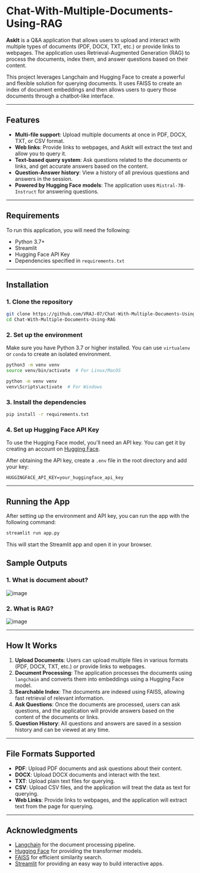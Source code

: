 # Chat-With-Multiple-Documents-Using-RAG

**AskIt** is a Q&A application that allows users to upload and interact with multiple types of documents (PDF, DOCX, TXT, etc.) or provide links to webpages. The application uses Retrieval-Augmented Generation (RAG) to process the documents, index them, and answer questions based on their content.

This project leverages Langchain and Hugging Face to create a powerful and flexible solution for querying documents. It uses FAISS to create an index of document embeddings and then allows users to query those documents through a chatbot-like interface.

---

## Features

- **Multi-file support**: Upload multiple documents at once in PDF, DOCX, TXT, or CSV format.
- **Web links**: Provide links to webpages, and AskIt will extract the text and allow you to query it.
- **Text-based query system**: Ask questions related to the documents or links, and get accurate answers based on the content.
- **Question-Answer history**: View a history of all previous questions and answers in the session.
- **Powered by Hugging Face models**: The application uses `Mistral-7B-Instruct` for answering questions.

---

## Requirements

To run this application, you will need the following:

- Python 3.7+
- Streamlit
- Hugging Face API Key
- Dependencies specified in `requirements.txt`

---

## Installation

### 1. Clone the repository

```bash
git clone https://github.com/VRAJ-07/Chat-With-Multiple-Documents-Using-RAG.git
cd Chat-With-Multiple-Documents-Using-RAG
```

### 2. Set up the environment

Make sure you have Python 3.7 or higher installed. You can use `virtualenv` or `conda` to create an isolated environment.

```bash
python3 -m venv venv
source venv/bin/activate  # For Linux/MacOS
```

```bash
python -m venv venv
venv\Scripts\activate  # For Windows
```

### 3. Install the dependencies

```bash
pip install -r requirements.txt
```

### 4. Set up Hugging Face API Key

To use the Hugging Face model, you'll need an API key. You can get it by creating an account on [Hugging Face](https://huggingface.co/).

After obtaining the API key, create a `.env` file in the root directory and add your key:

```
HUGGINGFACE_API_KEY=your_huggingface_api_key
```

---

## Running the App

After setting up the environment and API key, you can run the app with the following command:

```bash
streamlit run app.py
```

This will start the Streamlit app and open it in your browser.

## Sample Outputs

### 1. What is document about?
   
![image](https://github.com/user-attachments/assets/58a02331-3c1c-4791-8f75-9eb8cdd4ed14)


### 2. What is RAG?

![image](https://github.com/user-attachments/assets/728b4e69-0a8d-428e-9c26-94bf04b7eb43)



---

## How It Works

1. **Upload Documents**: Users can upload multiple files in various formats (PDF, DOCX, TXT, etc.) or provide links to webpages.
2. **Document Processing**: The application processes the documents using `langchain` and converts them into embeddings using a Hugging Face model.
3. **Searchable Index**: The documents are indexed using FAISS, allowing fast retrieval of relevant information.
4. **Ask Questions**: Once the documents are processed, users can ask questions, and the application will provide answers based on the content of the documents or links.
5. **Question History**: All questions and answers are saved in a session history and can be viewed at any time.

---

## File Formats Supported

- **PDF**: Upload PDF documents and ask questions about their content.
- **DOCX**: Upload DOCX documents and interact with the text.
- **TXT**: Upload plain text files for querying.
- **CSV**: Upload CSV files, and the application will treat the data as text for querying.
- **Web Links**: Provide links to webpages, and the application will extract text from the page for querying.

---

## Acknowledgments

- [Langchain](https://www.langchain.com/) for the document processing pipeline.
- [Hugging Face](https://huggingface.co/) for providing the transformer models.
- [FAISS](https://github.com/facebookresearch/faiss) for efficient similarity search.
- [Streamlit](https://streamlit.io/) for providing an easy way to build interactive apps.
